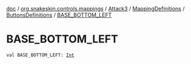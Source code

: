 [doc](../../../../index.md) / [org.snakeskin.controls.mappings](../../../index.md) / [Attack3](../../index.md) / [MappingDefinitions](../index.md) / [ButtonsDefinitions](index.md) / [BASE_BOTTOM_LEFT](./-b-a-s-e_-b-o-t-t-o-m_-l-e-f-t.md)

# BASE_BOTTOM_LEFT

`val BASE_BOTTOM_LEFT: `[`Int`](https://kotlinlang.org/api/latest/jvm/stdlib/kotlin/-int/index.html)